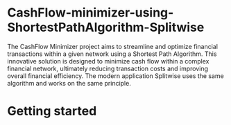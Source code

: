 # CashFlow-minimizer-using-ShortestPathAlgorithm-Splitwise
The CashFlow Minimizer project aims to streamline and optimize financial transactions within a given network using a Shortest Path Algorithm. This innovative solution is designed to minimize cash flow within a complex financial network, ultimately reducing transaction costs and improving overall financial efficiency. The modern application Splitwise uses the same algorithm and works on the same principle. 
# Getting started


